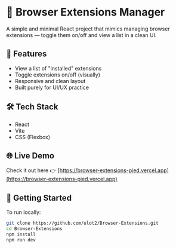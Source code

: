 # 🧩 Browser Extensions Manager

A simple and minimal React project that mimics managing browser extensions — toggle them on/off and view a list in a clean UI.

## 🚀 Features

- View a list of "installed" extensions  
- Toggle extensions on/off (visually)  
- Responsive and clean layout  
- Built purely for UI/UX practice

## 🛠️ Tech Stack

- React  
- Vite  
- CSS (Flexbox)

## 🌐 Live Demo

Check it out here 👉 [https://browser-extensions-pied.vercel.app](https://browser-extensions-pied.vercel.app)

## 📂 Getting Started

To run locally:

```bash
git clone https://github.com/ulot2/Browser-Extensions.git
cd Browser-Extensions
npm install
npm run dev
